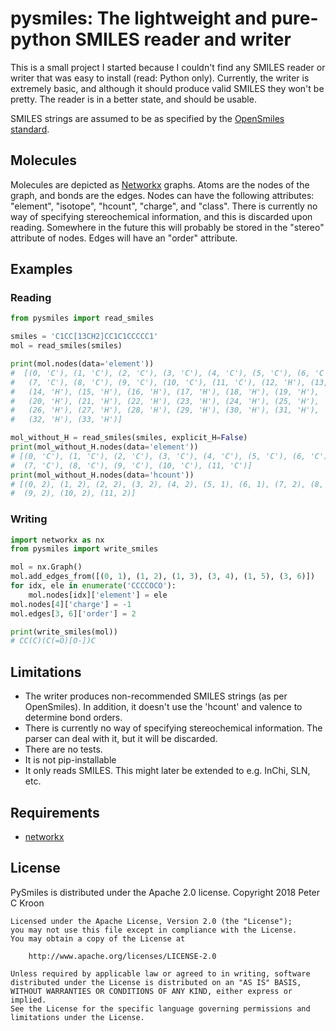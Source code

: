 # pysmiles: The lightweight and pure-python SMILES reader and writer

This is a small project I started because I couldn't find any SMILES reader or
writer that was easy to install (read: Python only). Currently, the writer is
extremely basic, and although it should produce valid SMILES they won't be
pretty. The reader is in a better state, and should be usable.

SMILES strings are assumed to be as specified by the 
[OpenSmiles standard][opensmiles].

## Molecules
Molecules are depicted as [Networkx][networkx] graphs. Atoms are the nodes of
the graph, and bonds are the edges. Nodes can have the following attributes:
"element", "isotope", "hcount", "charge", and "class". There is currently no
way of specifying stereochemical information, and this is discarded upon
reading. Somewhere in the future this will probably be stored in the "stereo"
attribute of nodes. Edges will have an "order" attribute.

## Examples
### Reading
```python
from pysmiles import read_smiles

smiles = 'C1CC[13CH2]CC1C1CCCCC1'
mol = read_smiles(smiles)

print(mol.nodes(data='element'))
#  [(0, 'C'), (1, 'C'), (2, 'C'), (3, 'C'), (4, 'C'), (5, 'C'), (6, 'C'),
#   (7, 'C'), (8, 'C'), (9, 'C'), (10, 'C'), (11, 'C'), (12, 'H'), (13, 'H'),
#   (14, 'H'), (15, 'H'), (16, 'H'), (17, 'H'), (18, 'H'), (19, 'H'),
#   (20, 'H'), (21, 'H'), (22, 'H'), (23, 'H'), (24, 'H'), (25, 'H'),
#   (26, 'H'), (27, 'H'), (28, 'H'), (29, 'H'), (30, 'H'), (31, 'H'),
#   (32, 'H'), (33, 'H')]

mol_without_H = read_smiles(smiles, explicit_H=False)
print(mol_without_H.nodes(data='element'))
# [(0, 'C'), (1, 'C'), (2, 'C'), (3, 'C'), (4, 'C'), (5, 'C'), (6, 'C'),
#  (7, 'C'), (8, 'C'), (9, 'C'), (10, 'C'), (11, 'C')]
print(mol_without_H.nodes(data='hcount'))
# [(0, 2), (1, 2), (2, 2), (3, 2), (4, 2), (5, 1), (6, 1), (7, 2), (8, 2),
#  (9, 2), (10, 2), (11, 2)]
```

### Writing
```python
import networkx as nx
from pysmiles import write_smiles

mol = nx.Graph()
mol.add_edges_from([(0, 1), (1, 2), (1, 3), (3, 4), (1, 5), (3, 6)])
for idx, ele in enumerate('CCCCOCO'):
    mol.nodes[idx]['element'] = ele
mol.nodes[4]['charge'] = -1
mol.edges[3, 6]['order'] = 2

print(write_smiles(mol))
# CC(C)(C(=O)[O-])C
```

## Limitations
- The writer produces non-recommended SMILES strings (as per OpenSmiles). In
    addition, it doesn't use the 'hcount' and valence to determine bond orders.
- There is currently no way of specifying stereochemical information. The parser
can deal with it, but it will be discarded.
- There are no tests.
- It is not pip-installable
- It only reads SMILES. This might later be extended to e.g. InChi, SLN, etc.

## Requirements
- [networkx][networkx]

## License
PySmiles is distributed under the Apache 2.0 license.
    Copyright 2018 Peter C Kroon

    Licensed under the Apache License, Version 2.0 (the "License");
    you may not use this file except in compliance with the License.
    You may obtain a copy of the License at

        http://www.apache.org/licenses/LICENSE-2.0

    Unless required by applicable law or agreed to in writing, software
    distributed under the License is distributed on an "AS IS" BASIS,
    WITHOUT WARRANTIES OR CONDITIONS OF ANY KIND, either express or implied.
    See the License for the specific language governing permissions and
    limitations under the License.


[opensmiles]: http://opensmiles.org/
[networkx]: https://networkx.github.io/